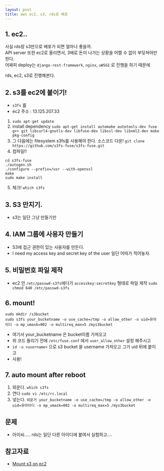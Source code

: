 ```yaml
---
layout: post
title: aws ec2, s3, rds로 배포
---
```


## 1. ec2..
사실 rds랑 s3만으로 배포가 되면 얼마나 좋을까. <br>
API server 또한 ec2로 올리면서, 3배로 돈이 나가는 상황을 어쩔 수 없이 부딪쳐야만 한다. <br>
어짜피 deploy는 `django-rest-framework`, `nginx`, `uWSGI` 로 진행을 하기 때문에 <br>

rds, ec2, s3로 진행해본다. <br>

## 2. s3를 ec2에 붙이기!
* `s3fs` 를 
* ec2 주소 : 13.125.207.33
1. `sudo apt-get update`
2. install dependency
`sudo apt-get install automake autotools-dev fuse g++ git libcurl4-gnutls-dev libfuse-dev libssl-dev libxml2-dev make pkg-config`
3. 그 다음에는 filesystem s3fs를 사용해야 한다. 소스코드 다운!
`git clone https://github.com/s3fs-fuse/s3fs-fuse.git`
4. 컴파일!!
```
cd s3fs-fuse
./autogen.sh
./configure --prefix=/usr --with-openssl
make
sudo make install
```
5. 체크!
`which s3fs`

## 3. S3 만지기.
* s3는 일단 그냥 만들기만

## 4. IAM 그룹에 사용자 만들기
* S3에 접근 권한이 있는 사용자를 만든다.
* I need my access key and secret key of the user 일단 어따가 적어놓자.

## 5. 비밀번호 파일 제작
* ec2 안 `/etc/passwd-s3fs`에다가 
`accesskey:secretkey` 형태로 파일 제작
`sudo chmod 640 /etc/passwd-s3fs`

## 6. mount!
```
sudo mkdir /s3bucket
sudo s3fs your_bucketname -o use_cache=/tmp -o allow_other -o uid=유아이디 -o mp_umask=002 -o multireq_max=5 /mys3bucket
```
* 여기서 your_bucketname 은 bucket이름 가져오고
* 위 코드 돌리기 전에 `/etc/fuse.conf` 에서 `user_allow_other` 설정 해주시고
* `id -u <username>` 으로 s3 bucket 쓸 username 가져오고 그거 uid 뒤에 붙이고
* 사용!

## 7. auto mount after reboot
1. 외운다.
`which s3fs`
2. 연다
`sudo vi /etc/rc.local`
3. 넣는다.
`외운거 your_bucketname -o use_cache=/tmp -o allow_other -o uid=유아이디 -o mp_umask=002 -o multireq_max=5 /mys3bucket`

## 문제
* 아이씨..... rds는 일단 다른 아이디에 붙여서 실험하고....
 
## 참고자료
* [Mount s3 on ec2](https://cloudkul.com/blog/mounting-s3-bucket-linux-ec2-instance/)
